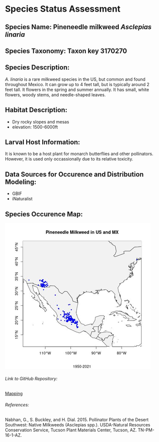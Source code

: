 # Species Status Assessment

## Species Name: Pineneedle milkweed *Asclepias linaria*

## Species Taxonomy: Taxon key 3170270 

## Species Description:
*A. linaria* is a rare milkweed species in the US, but common and found throughout
Mexico. It can grow up to 4 feet tall, but is typically around 2 feet tall.
It flowers in the spring and summer annually. It has small, white flowers, woody stems, and needle-shaped leaves. 

## Habitat Description:
- Dry rocky slopes and mesas
- elevation: 1500-6000ft

## Larval Host Information:
It is known to be a host plant for monarch butterflies and other pollinators. However,
it is used only occassionally due to its relative toxicity. 

## Data Sources for Occurence and Distribution Modeling:
- GBIF
- iNaturalist

## Species Occurence Map:
![Map](output/MUSMXspocc.jpg)

###### Link to GitHub Repository:
[Mapping](mapping.Rmd)

###### References:
Nabhan, G., S. Buckley, and H. Dial. 2015. Pollinator Plants of the Desert Southwest: Native
Milkweeds (Asclepias spp.). USDA-Natural Resources Conservation Service, Tucson Plant
Materials Center, Tucson, AZ. TN-PM-16-1-AZ. 
